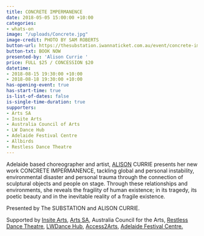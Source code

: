 ```yaml
---
title: CONCRETE IMPERMANENCE
date: 2018-05-05 15:00:00 +10:00
categories:
- whats-on
image: "/uploads/Concrete.jpg"
image-credit: PHOTO BY SAM ROBERTS
button-url: https://thesubstation.iwannaticket.com.au/event/concrete-impermanence-MTUyNzE
button-txt: BOOK NOW
presented-by: 'Alison Currie '
price: FULL $25 / CONCESSION $20
datetime:
- 2018-08-15 19:30:00 +10:00
- 2018-08-18 19:30:00 +10:00
has-opening-event: true
has-start-time: true
is-list-of-dates: false
is-single-time-duration: true
supporters:
- Arts SA
- Insite Arts
- Australia Council of Arts
- LW Dance Hub
- Adelaide Festival Centre
- Allbirds
- Restless Dance Theatre
---
```


Adelaide based choreographer and artist, [ALISON](www.alisoncurrie.com) CURRIE presents her new work CONCRETE IMPERMANENCE, tackling global and personal instability, environmental disaster and personal trauma through the connection of sculptural objects and people on stage. Through these relationships and environments, she reveals the fragility of human existence; in its tragedy, its poetic beauty and in the inevitable reality of a fragile existence.

Presented by The SUBSTATION and ALISON CURRIE.

Supported by [Insite Arts](http://insitearts.com.au/), [Arts SA](https://arts.sa.gov.au/), Australia Council for the Arts, [Restless Dance Theatre](http://restlessdance.org/), [LWDance Hub](https://www.lwd.com.au/), [Access2Arts](https://access2arts.org.au/), [Adelaide Festival Centre.](https://www.adelaidefestivalcentre.com.au/)